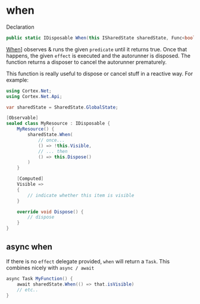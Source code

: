 # when
Declaration
```csharp
public static IDisposable When(this ISharedState sharedState, Func<bool> predicate, Action effect, WhenOptions whenOptions = null)
```

[When](xref:Cortex.Net.Api.SharedStateWhenExtensions.When(Cortex.Net.ISharedState,Func{System.Boolean},Action,Cortex.Net.WhenOptions))] 
observes & runs the given `predicate` until it returns true. Once that happens, the given `effect` is executed and the
autorunner is disposed. The function returns a disposer to cancel the autorunner prematurely.

This function is really useful to dispose or cancel stuff in a reactive way.
For example:

```csharp
using Cortex.Net;
using Cortex.Net.Api;

var sharedState = SharedState.GlobalState;

[Observable]
sealed class MyResource : IDisposable {
    MyResource() {
        sharedState.When(
            // once...
            () => !this.Visible,
            // ... then
            () => this.Dispose()
        )
    }

    [Computed]
    Visible =>
    {
        // indicate whether this item is visible
    }

    override void Dispose() {
        // dispose
    }
}
```

## async when

If there is no `effect` delegate provided, `when` will return a `Task`. This combines nicely with `async / await`

```csharp
async Task MyFunction() {
	await sharedState.When(() => that.isVisible)
	// etc..
}
```
